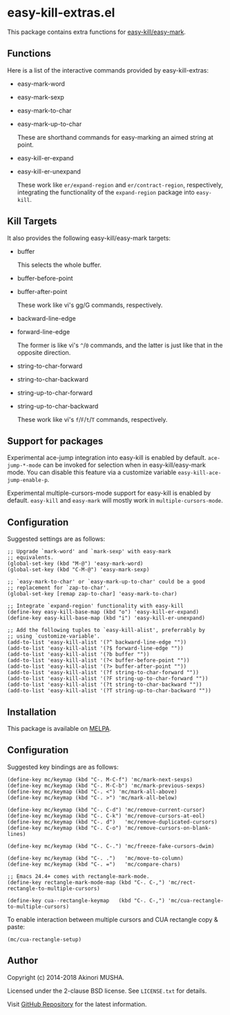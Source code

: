 # easy-kill-extras.el

This package contains extra functions for
[easy-kill/easy-mark](https://github.com/leoliu/easy-kill).

## Functions

Here is a list of the interactive commands provided by easy-kill-extras:

* easy-mark-word
* easy-mark-sexp
* easy-mark-to-char
* easy-mark-up-to-char

  These are shorthand commands for easy-marking an aimed string at
  point.

* easy-kill-er-expand
* easy-kill-er-unexpand

  These work like `er/expand-region` and `er/contract-region`,
  respectively, integrating the functionality of the `expand-region`
  package into `easy-kill`.

## Kill Targets

It also provides the following easy-kill/easy-mark targets:

* buffer

  This selects the whole buffer.

* buffer-before-point
* buffer-after-point

  These work like vi's gg/G commands, respectively.

* backward-line-edge
* forward-line-edge

  The former is like vi's `^`/`0` commands, and the latter is just
  like that in the opposite direction.

* string-to-char-forward
* string-to-char-backward
* string-up-to-char-forward
* string-up-to-char-backward

  These work like vi's `f`/`F`/`t`/`T` commands, respectively.

## Support for packages

Experimental ace-jump integration into easy-kill is enabled by
default.  `ace-jump-*-mode` can be invoked for selection when in
easy-kill/easy-mark mode.  You can disable this feature via a
customize variable `easy-kill-ace-jump-enable-p`.

Experimental multiple-cursors-mode support for easy-kill is enabled by
default.  `easy-kill` and `easy-mark` will mostly work in
`multiple-cursors-mode`.

## Configuration

Suggested settings are as follows:

``` elisp
;; Upgrade `mark-word' and `mark-sexp' with easy-mark
;; equivalents.
(global-set-key (kbd "M-@") 'easy-mark-word)
(global-set-key (kbd "C-M-@") 'easy-mark-sexp)

;; `easy-mark-to-char' or `easy-mark-up-to-char' could be a good
;; replacement for `zap-to-char'.
(global-set-key [remap zap-to-char] 'easy-mark-to-char)

;; Integrate `expand-region' functionality with easy-kill
(define-key easy-kill-base-map (kbd "o") 'easy-kill-er-expand)
(define-key easy-kill-base-map (kbd "i") 'easy-kill-er-unexpand)

;; Add the following tuples to `easy-kill-alist', preferrably by
;; using `customize-variable'.
(add-to-list 'easy-kill-alist '(?^ backward-line-edge ""))
(add-to-list 'easy-kill-alist '(?$ forward-line-edge ""))
(add-to-list 'easy-kill-alist '(?b buffer ""))
(add-to-list 'easy-kill-alist '(?< buffer-before-point ""))
(add-to-list 'easy-kill-alist '(?> buffer-after-point ""))
(add-to-list 'easy-kill-alist '(?f string-to-char-forward ""))
(add-to-list 'easy-kill-alist '(?F string-up-to-char-forward ""))
(add-to-list 'easy-kill-alist '(?t string-to-char-backward ""))
(add-to-list 'easy-kill-alist '(?T string-up-to-char-backward ""))
```

## Installation

This package is available on [MELPA](http://melpa.org/).

## Configuration

Suggested key bindings are as follows:

```elisp
(define-key mc/keymap (kbd "C-. M-C-f") 'mc/mark-next-sexps)
(define-key mc/keymap (kbd "C-. M-C-b") 'mc/mark-previous-sexps)
(define-key mc/keymap (kbd "C-. <") 'mc/mark-all-above)
(define-key mc/keymap (kbd "C-. >") 'mc/mark-all-below)

(define-key mc/keymap (kbd "C-. C-d") 'mc/remove-current-cursor)
(define-key mc/keymap (kbd "C-. C-k") 'mc/remove-cursors-at-eol)
(define-key mc/keymap (kbd "C-. d")   'mc/remove-duplicated-cursors)
(define-key mc/keymap (kbd "C-. C-o") 'mc/remove-cursors-on-blank-lines)

(define-key mc/keymap (kbd "C-. C-.") 'mc/freeze-fake-cursors-dwim)

(define-key mc/keymap (kbd "C-. .")   'mc/move-to-column)
(define-key mc/keymap (kbd "C-. =")   'mc/compare-chars)

;; Emacs 24.4+ comes with rectangle-mark-mode.
(define-key rectangle-mark-mode-map (kbd "C-. C-,") 'mc/rect-rectangle-to-multiple-cursors)

(define-key cua--rectangle-keymap   (kbd "C-. C-,") 'mc/cua-rectangle-to-multiple-cursors)
```

To enable interaction between multiple cursors and CUA rectangle copy
& paste:

```elisp
(mc/cua-rectangle-setup)
```

## Author

Copyright (c) 2014-2018 Akinori MUSHA.

Licensed under the 2-clause BSD license.  See `LICENSE.txt` for
details.

Visit [GitHub Repository](https://github.com/knu/easy-kill-extras.el) for the
latest information.
